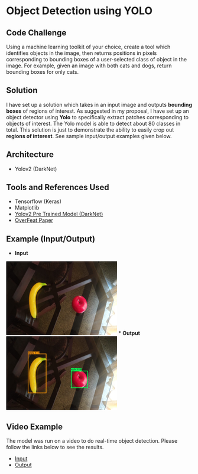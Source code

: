 # Object Detection using YOLO

## Code Challenge
Using a machine learning toolkit of your choice, create a tool which identifies objects in the image, then returns positions in pixels corresponding to bounding boxes of a user-selected class of object in the image. For example, given an image with both cats and dogs, return bounding boxes for only cats.

## Solution
I have set up a solution which takes in an input image and outputs <b>bounding boxes</b> of regions of interest. As suggested in my proposal, I have set up an object detector using <b>Yolo</b> to specifically extract patches corresponding to objects of interest. The Yolo model is able to detect about 80 classes in total. This solution is just to demonstrate the ability to easily crop out <b>regions of interest</b>. See sample input/output examples given below.

## Architecture
* Yolov2 (DarkNet)

## Tools and References Used
* Tensorflow (Keras)
* Matplotlib
* [Yolov2 Pre Trained Model (DarkNet)](https://pjreddie.com/darknet/yolo/)
* [OverFeat Paper](https://arxiv.org/abs/1312.6229)

## Example (Input/Output)
* <b>Input</b><br>
<img height="200" width="300" src="https://github.com/monstahzxz/caMicroscope_demo/blob/master/examples/input.jpeg"/>
* <b>Output</b><br>
<img height="200" width="300" src="https://github.com/monstahzxz/caMicroscope_demo/blob/master/examples/output.jpeg"/>

## Video Example
The model was run on a video to do real-time object detection. Please follow the links below to see the results.
* [Input](https://drive.google.com/open?id=1JrLAiMroWTkXitvCLb26ZvKzgezGacTR)
* [Output](https://drive.google.com/open?id=1-TTYYSvtZYYmcLEg7oGb-8pBsN7BiPXE)
